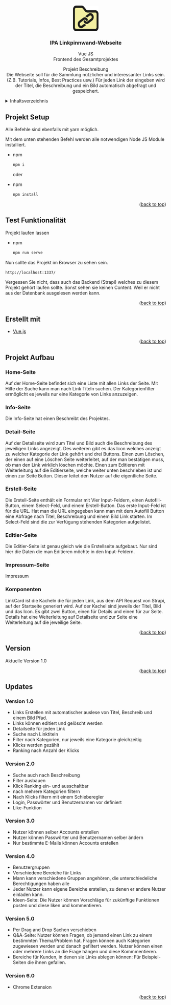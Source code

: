 <div id="top"></div>

<br />
<div align="center">
  <a href="https://github.com/github_username/repo_name">
    <img src="src/assets/project_logo/ipa_projekt_logo.svg" alt="Logo" width="80" height="80">
  </a>

<h3 align="center">IPA Linkpinnwand-Webseite</h3>

<p>Vue JS<br />
Frontend des Gesamtprojektes
</p>

  <p align="center">
    Projekt Beschreibung
    <br />
    Die Webseite soll für die Sammlung nützlicher und interessanter Links sein. (Z.B. Tutorials, Infos, Best Practices usw.)
    Für jeden Link der eingeben wird der Titel, die Beschreibung und ein Bild automatisch abgefragt und gespeichert.
  </p>
</div>

<details>
  <summary>Inhaltsverzeichnis</summary>
  <ol>
    <li>
      <a href="#projekt-setup">Projekt Setup</a>
    </li>
    <li>
      <a href="#erstellt-mit">Erstellt mit</a>
    </li>
    <li>
      <a href="#projekt-setup">Projektaufbau</a>
      <ul>
        <li><a href="#home-seite">Home-Seite</a></li>
        <li><a href="#info-Seite">Info-Seite</a></li>
        <li><a href="#detail-seite">Detail-Seite</a></li>
        <li><a href="#erstell-seite">Erstell-Seite</a></li>
        <li><a href="#editier-seite">Editier-Seite</a></li>
        <li><a href="#impressum-seite">Impressum-Seite</a></li>
        <li><a href="#komponenten">Komponenten</a></li>
      </ul>
    </li>
    <li>
      <a href="#version">Version</a>
    </li>
    <li>
      <a href="#updates">Updates</a>
    </li>
          <ul>
        <li><a href="#version-1.0">Version 1.0</a></li>
        <li><a href="#version-2.0">Version 2.0</a></li>
        <li><a href="#version-3.0">Version 3.0</a></li>
        <li><a href="#version-4.0">Version 4.0</a></li>
        <li><a href="#version-5.0">Version 5.0</a></li>
        <li><a href="#version-5.0">Version 6.0</a></li>
      </ul>
  </ol>
</details>

## Projekt Setup

Alle Befehle sind ebenfalls mit yarn möglich.

Mit dem unten stehenden Befehl werden alle notwendigen Node JS Module installiert.

- npm

  ```sh
  npm i
  ```

  oder

- npm

  ```sh
  npm install
  ```

<p align="right">(<a href="#top">back to top</a>)</p>

## Test Funktionalität

Projekt laufen lassen

- npm

  ```sh
  npm run serve
  ```

Nun sollte das Projekt im Browser zu sehen sein.

```sh
http://localhost:1337/
```

Vergessen Sie nicht, dass auch das Backend (Strapi) welches zu diesem Projekt gehört laufen sollte. Sonst sehen sie keinen Content. Weil er nicht aus der Datenbank ausgelesen werden kann.

<p align="right">(<a href="#top">back to top</a>)</p>

## Erstellt mit

- [Vue.js](https://vuejs.org/)

<p align="right">(<a href="#top">back to top</a>)</p>

<!-- GETTING STARTED -->

## Projekt Aufbau

### Home-Seite

Auf der Home-Seite befindet sich eine Liste mit allen Links der Seite. Mit Hilfe der Suche kann man nach Link Titeln suchen. Der Kategorienfilter ermöglicht es jeweils nur eine Kategorie von Links anzuzeigen.

### Info-Seite

Die Info-Seite hat einen Beschreibt des Projektes.

### Detail-Seite

Auf der Detailseite wird zum Titel und Bild auch die Beschreibung des jeweiligen Links angezeigt. Des weiteren gibt es das Icon welches anzeigt zu welcher Kategorie der Link gehört und drei Buttons. Einen zum Löschen, der einen auf eine Löschen Seite weiterleitet, auf der man bestätigen muss, ob man den Link wirklich löschen möchte. Einen zum Editieren mit Weiterleitung auf die Editierseite, welche weiter unten beschrieben ist und einen zur Seite Button. Dieser leitet den Nutzer auf die eigentliche Seite.

### Erstell-Seite

Die Erstell-Seite enthält ein Formular mit Vier Input-Feldern, einen Autofill-Button, einem Select-Feld, und einem Erstell-Button. Das erste Input-Feld ist für die URL. Hat man die URL eingegeben kann man mit dem Autofill Button eine Abfrage nach Titel, Beschreibung und einem Bild Link starten. Im Select-Feld sind die zur Verfügung stehenden Kategorien aufgelistet.

### Editier-Seite

Die Editier-Seite ist genau gleich wie die Erstellseite aufgebaut. Nur sind hier die Daten die man Editieren möchte in den Input-Feldern.

### Impressum-Seite

Impressum

### Komponenten

LinkCard ist die Kacheln die für jeden Link, aus dem API Request von Strapi, auf der Startseite generiert wird. Auf der Kachel sind jeweils der Titel, Bild und das Icon. Es gibt zwei Button, einen für Details und einen für zur Seite. Details hat eine Weiterleitung auf Detailseite und zur Seite eine Weiterleitung auf die jeweilige Seite.

<p align="right">(<a href="#top">back to top</a>)</p>

## Version

Aktuelle Version 1.0

<p align="right">(<a href="#top">back to top</a>)</p>

## Updates

### Version 1.0

- Links Erstellen mit automatischer auslese von Titel, Beschreib und einem Bild Pfad.
- Links können editiert und gelöscht werden
- Detailseite für jeden Link
- Suche nach Linktiteln
- Filter nach Kategorien, nur jeweils eine Kategorie gleichzeitig
- Klicks werden gezählt
- Ranking nach Anzahl der Klicks

### Version 2.0

- Suche auch nach Beschreibung
- Filter ausbauen
- Klick Ranking ein- und ausschaltbar
- nach mehrere Kategorien filtern
- Nach Klicks filtern mit einem Schieberegler
- Login, Passwörter und Benutzernamen vor definiert
- Like-Funktion

### Version 3.0

- Nutzer können selber Accounts erstellen
- Nutzer können Passwörter und Benutzernamen selber ändern
- Nur bestimmte E-Mails können Accounts erstellen

### Version 4.0

- Benutzergruppen
- Verschiedene Bereiche für Links
- Mann kann verschiedene Gruppen angehören, die unterschiedeliche Berechtigungen haben alle
- Jeder Nutzer kann eigene Bereiche erstellen, zu denen er andere Nutzer einladen kann.
- Ideen-Seite: Die Nutzer können Vorschläge für zukünftige Funktionen posten und diese liken und kommentieren.

### Version 5.0

- Per Drag and Drop Sachen verschieben
- Q&A-Seite: Nutzer können Fragen, ob jemand einen Link zu einem bestimmten Thema/Problem hat.
  Fragen können auch Kategorien zugewiesen werden und danach gefiltert werden. Nutzer können einen oder mehrere Links an die Frage hängen und diese Kommmentieren.
- Bereiche für Kunden, in denen sie Links ablegen können: Für Beispiel-Seiten die ihnen gefallen.

### Version 6.0

- Chrome Extension

<p align="right">(<a href="#top">back to top</a>)</p>
